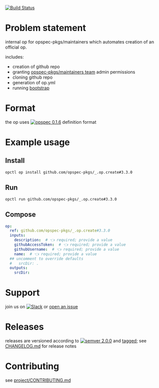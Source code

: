 [![Build Status](https://travis-ci.org/opspec-pkgs/_.op.create.svg?branch=master)](https://travis-ci.org/opspec-pkgs/_.op.create)

# Problem statement

internal op for opspec-pkgs/maintainers which automates creation of an official op.

includes:
- creation of github repo
- granting [opspec-pkgs/maintainers team](https://github.com/orgs/opspec-pkgs/teams/maintainers/members) admin permissions
- cloning github repo
- generation of op.yml
- running [bootstrap](https://github.com/opspec-pkgs/_.pkg.bootstrap)


# Format

the op uses [![opspec 0.1.6](https://img.shields.io/badge/opspec-0.1.6-brightgreen.svg?colorA=6b6b6b&colorB=fc16be)](https://opspec.io/0.1.6) definition format

# Example usage

## Install

```shell
opctl op install github.com/opspec-pkgs/_.op.create#3.3.0
```

## Run

```
opctl run github.com/opspec-pkgs/_.op.create#3.3.0
```

## Compose

```yaml
op:
  ref: github.com/opspec-pkgs/_.op.create#3.3.0
  inputs:
    description:  # 👈 required; provide a value
    githubAccessToken:  # 👈 required; provide a value
    githubUsername:  # 👈 required; provide a value
    name:  # 👈 required; provide a value
  ## uncomment to override defaults
  #   srcDir: .
  outputs:
    srcDir:
```

# Support

join us on
[![Slack](https://opctl-slackin.herokuapp.com/badge.svg)](https://opctl-slackin.herokuapp.com/)
or
[open an issue](https://github.com/opspec-pkgs/_.op.create/issues)

# Releases

releases are versioned according to
[![semver 2.0.0](https://img.shields.io/badge/semver-2.0.0-brightgreen.svg)](http://semver.org/spec/v2.0.0.html)
and [tagged](https://git-scm.com/book/en/v2/Git-Basics-Tagging); see
[CHANGELOG.md](CHANGELOG.md) for release notes

# Contributing

see
[project/CONTRIBUTING.md](https://github.com/opspec-pkgs/project/blob/master/CONTRIBUTING.md)
